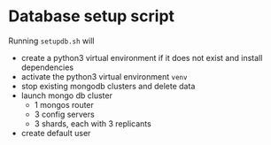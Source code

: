 # Database setup script

Running `setupdb.sh` will

- create a python3 virtual environment if it does not exist and install dependencies
- activate the python3 virtual environment `venv`
- stop existing mongodb clusters and delete data
- launch mongo db cluster
    * 1 mongos router
    * 3 config servers
    * 3 shards, each with 3 replicants
- create default user 
